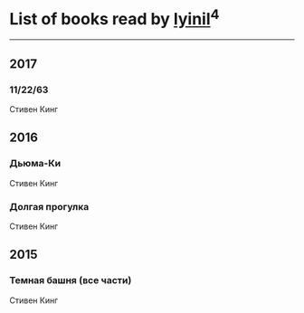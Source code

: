 # List of books read by [lyinil](http://vk.com/id3458212)<sup>4</sup>
---

## 2017

### 11/22/63
Стивен Кинг



## 2016

### Дьюма-Ки
Стивен Кинг


### Долгая прогулка
Стивен Кинг



## 2015

### Темная башня (все части)
Стивен Кинг



